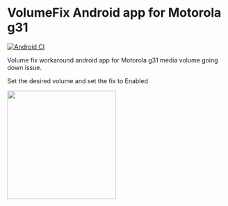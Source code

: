 # VolumeFix Android app for Motorola g31

[![Android CI](https://github.com/envyen/VolumeFix/actions/workflows/android.yml/badge.svg)](https://github.com/envyen/VolumeFix/actions/workflows/android.yml)

Volume fix workaround android app for Motorola g31 media volume going down issue.

Set the desired volume and set the fix to Enabled

<img src="https://github.com/envyen/VolumeFix/assets/1267337/495250b2-df1b-456a-8680-50f2bffee059" data-canonical-src="https://github.com/envyen/VolumeFix/assets/1267337/495250b2-df1b-456a-8680-50f2bffee059" width="250" />
